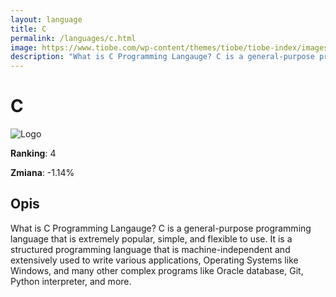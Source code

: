 ```yaml
---
layout: language
title: C
permalink: /languages/c.html
image: https://www.tiobe.com/wp-content/themes/tiobe/tiobe-index/images/C.png
description: "What is C Programming Langauge? C is a general-purpose programming language that is extremely popular, simple, and flexible to use. It is a structured programming language that is machine-independent and extensively used to write various applications, Operating Systems like Windows, and many other complex programs like Oracle database, Git, Python interpreter, and more."
---
```


# C

![Logo](https://www.tiobe.com/wp-content/themes/tiobe/tiobe-index/images/C.png)

**Ranking**: 4

**Zmiana**: -1.14%    

## Opis

What is C Programming Langauge? C is a general-purpose programming language that is extremely popular, simple, and flexible to use. It is a structured programming language that is machine-independent and extensively used to write various applications, Operating Systems like Windows, and many other complex programs like Oracle database, Git, Python interpreter, and more.
